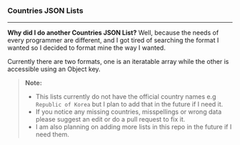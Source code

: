 ### Countries JSON Lists
-------------

**Why did I do another Countries JSON List?**
Well, because the needs of every programmer are different, and I got tired of searching the format I wanted so I decided to format mine the way I wanted.

Currently there are two formats, one is an iteratable array while the other is accessible using an Object key.

> **Note:**
>  * This lists currently do not have the official country names e.g `Republic of Korea` but I plan to add that in the future if I need it.
>  * If you notice any missing countries, misspellings or wrong data please suggest an edit or do a pull request to fix it.
>  * I am also planning on adding more lists in this repo in the future if I need them.
